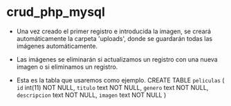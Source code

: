 # crud_php_mysql
- Una vez creado el primer registro e introducida la imagen, se creará automáticamente la carpeta 'uploads', donde se guardarán todas las imágenes automáticamente.
- Las imágenes se eliminarán si actualizamos un registro con una nueva imagen o si eliminamos un registro.

- Esta es la tabla que usaremos como ejemplo.
  CREATE TABLE `peliculas` (
    `id` int(11) NOT NULL,
    `titulo` text NOT NULL,
    `genero` text NOT NULL,
    `descripcion` text NOT NULL,
    `imagen` text NOT NULL
  )
